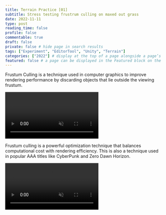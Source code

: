 ```yaml
---
title: Terrain Practice [01]
subtitle: Stress testing frustrum culling on maxed out grass
date: 2022-11-11
type: post
reading_time: false
profile: false
commentable: true
draft: false
private: false # hide page in search results
tags: ["Experiment", "EditorTool", "Unity", "Terrain"]
categories: ["2022"] # display at the top of a page alongside a page’s metadata
featured: false # a page can be displayed in the Featured block on the homepage. This is useful for sticky, announcement blog posts or selected publications etc.
---
```

<p>Frustum Culling is a technique used in computer graphics to improve rendering performance by discarding objects that lie outside the viewing frustum.</p>

<div class="video_thing">
    <video muted autoplay="" name="media" loop=""><source src="https://raw.githack.com/Denchyaknow/GitSite_Dencho/Develop/assets/media/projects/TerrainPractice01/XRLog_2022_905.webm" type="video/mp4"></video>
</div>

<!--more-->

<p>Frustum culling is a powerful optimization technique that balances computational cost with rendering efficiency. This is also a technique used in popular AAA titles like CyberPunk and Zero Dawn Horizon.</p>

<div class="video_thing">
    <video muted autoplay="" name="media" loop=""><source src="https://raw.githack.com/Denchyaknow/GitSite_Dencho/Develop/assets/media/projects/TerrainPractice01/XRLog_2022_907.webm" type="video/mp4"></video>
</div>